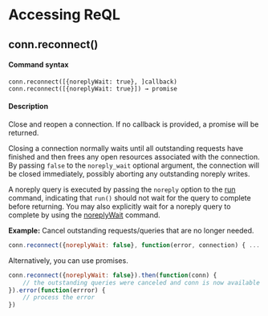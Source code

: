 # Accessing ReQL  
## conn.reconnect()  
#### Command syntax
```
conn.reconnect([{noreplyWait: true}, ]callback)
conn.reconnect([{noreplyWait: true}]) → promise
```  
#### Description  
Close and reopen a connection. If no callback is provided, a promise will be returned.  

Closing a connection normally waits until all outstanding requests have finished and then frees any open resources associated with the connection. By passing `false` to the `noreply_wait` optional argument, the connection will be closed immediately, possibly aborting any outstanding noreply writes.  

A noreply query is executed by passing the `noreply` option to the [run](#!/section/query.run) command, indicating that `run()` should not wait for the query to complete before returning. You may also explicitly wait for a noreply query to complete by using the [noreplyWait](#!/section/conn.noreplywait) command.  

**Example:** Cancel outstanding requests/queries that are no longer needed.
```javascript
conn.reconnect({noreplyWait: false}, function(error, connection) { ... });
```  
Alternatively, you can use promises.  
```javascript
conn.reconnect({noreplyWait: false}).then(function(conn) {
    // the outstanding queries were canceled and conn is now available again
}).error(function(errror) {
    // process the error
})
```